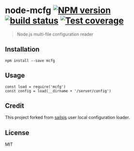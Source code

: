 # node-mcfg [![NPM version][npm-image]][npm-url] [![build status][travis-image]][travis-url] [![Test coverage][coveralls-image]][coveralls-url]

> Node.js multi-file configuration reader

## Installation

    npm install --save mcfg

## Usage

    const load = require('mcfg')
    const config = load(__dirname + '/server/config')

## Credit

This project forked from [sailsjs](https://github.com/balderdashy/sails/blob/5953c2328d465837f86dfe56761991c5cf456748/lib/hooks/moduleloader/index.js#L127) user local configuration loader.

## License

MIT

[npm-image]: https://img.shields.io/npm/v/mcfg.svg?style=flat
[npm-url]: https://npmjs.org/package/mcfg
[travis-image]: https://img.shields.io/travis/CatTail/node-mcfg.svg?style=flat
[travis-url]: https://travis-ci.org/CatTail/node-mcfg
[coveralls-image]: https://img.shields.io/coveralls/CatTail/node-mcfg.svg?style=flat
[coveralls-url]: https://coveralls.io/r/CatTail/node-mcfg?branch=master
